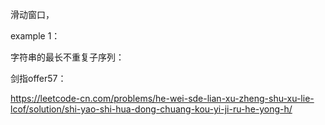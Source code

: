 滑动窗口，

example 1：

字符串的最长不重复子序列：

剑指offer57：

https://leetcode-cn.com/problems/he-wei-sde-lian-xu-zheng-shu-xu-lie-lcof/solution/shi-yao-shi-hua-dong-chuang-kou-yi-ji-ru-he-yong-h/